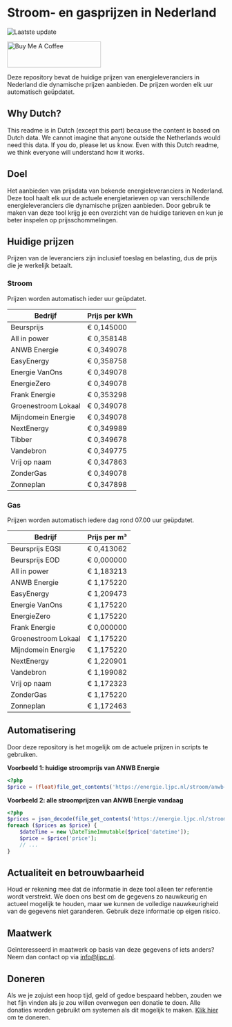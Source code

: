 # Stroom- en gasprijzen in Nederland

![Laatste update](https://img.shields.io/badge/laatste%20update-2023--11--13%2008%3A00%20CET-brightgreen)

<a href="https://www.buymeacoffee.com/Lars-" target="_blank"><img src="https://cdn.buymeacoffee.com/buttons/v2/default-orange.png" alt="Buy Me A Coffee" height="60" style="height: 60px !important;width: 217px !important;" ></a>

Deze repository bevat de huidige prijzen van energieleveranciers in Nederland die dynamische prijzen aanbieden. De prijzen worden elk uur automatisch geüpdatet.

## Why Dutch?

This readme is in Dutch (except this part) because the content is based on Dutch data. We cannot imagine that anyone outside the Netherlands would need this data. If you do, please let us know. Even with this Dutch readme, we think
everyone will understand how it works.

## Doel

Het aanbieden van prijsdata van bekende energieleveranciers in Nederland. Deze tool haalt elk uur de actuele energietarieven op van verschillende energieleveranciers die dynamische prijzen aanbieden. Door gebruik te maken van deze tool
krijg je een overzicht van de huidige tarieven en kun je beter inspelen op prijsschommelingen.

## Huidige prijzen

Prijzen van de leveranciers zijn inclusief toeslag en belasting, dus de prijs die je werkelijk betaalt.

### Stroom

Prijzen worden automatisch ieder uur geüpdatet.

 Bedrijf | Prijs per kWh 
---------|---------------
Beursprijs | € 0,145000
All in power | € 0,358148
ANWB Energie | € 0,349078
EasyEnergy | € 0,358758
Energie VanOns | € 0,349078
EnergieZero | € 0,349078
Frank Energie | € 0,353298
Groenestroom Lokaal | € 0,349078
Mijndomein Energie | € 0,349078
NextEnergy | € 0,349989
Tibber | € 0,349678
Vandebron | € 0,349775
Vrij op naam | € 0,347863
ZonderGas | € 0,349078
Zonneplan | € 0,347898


### Gas

Prijzen worden automatisch iedere dag rond 07.00 uur geüpdatet.

 Bedrijf | Prijs per m³ 
---------|--------------
Beursprijs EGSI | € 0,413062
Beursprijs EOD | € 0,000000
All in power | € 1,183213
ANWB Energie | € 1,175220
EasyEnergy | € 1,209473
Energie VanOns | € 1,175220
EnergieZero | € 1,175220
Frank Energie | € 0,000000
Groenestroom Lokaal | € 1,175220
Mijndomein Energie | € 1,175220
NextEnergy | € 1,220901
Vandebron | € 1,199082
Vrij op naam | € 1,172323
ZonderGas | € 1,175220
Zonneplan | € 1,172463


## Automatisering

Door deze repository is het mogelijk om de actuele prijzen in scripts te gebruiken.

**Voorbeeld 1: huidige stroomprijs van ANWB Energie**

```php
<?php
$price = (float)file_get_contents('https://energie.ljpc.nl/stroom/anwb-energie-nu.txt');

```

**Voorbeeld 2: alle stroomprijzen van ANWB Energie vandaag**

```php
<?php
$prices = json_decode(file_get_contents('https://energie.ljpc.nl/stroom/all-in-power-vandaag.json'),true);
foreach ($prices as $price) {
    $dateTime = new \DateTimeImmutable($price['datetime']);
    $price = $price['price'];
    // ...
}
```

## Actualiteit en betrouwbaarheid

Houd er rekening mee dat de informatie in deze tool alleen ter referentie wordt verstrekt. We doen ons best om de gegevens zo nauwkeurig en actueel mogelijk te houden, maar we kunnen de volledige nauwkeurigheid van de gegevens niet
garanderen. Gebruik deze informatie op eigen risico.

## Maatwerk

Geïnteresseerd in maatwerk op basis van deze gegevens of iets anders? Neem dan contact op
via [info@ljpc.nl](mailto:info@ljpc.nl?subject=Energie%20prijzen).

## Doneren

Als we je zojuist een hoop tijd, geld of gedoe bespaard hebben, zouden we het fijn vinden als je zou willen overwegen een
donatie te doen. Alle donaties worden gebruikt om systemen als dit mogelijk te
maken. [Klik hier](https://www.buymeacoffee.com/Lars-) om te doneren.

